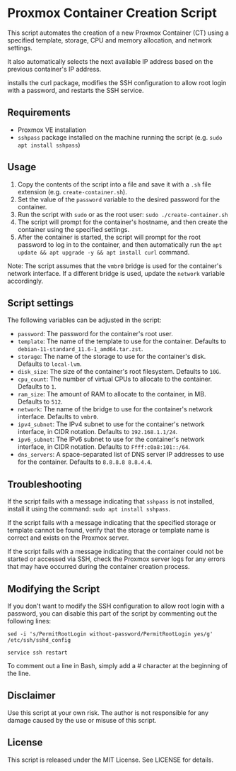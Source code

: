 # Proxmox Container Creation Script

This script automates the creation of a new Proxmox Container (CT) using a specified template, storage, CPU and memory allocation, and network settings. 

It also automatically selects the next available IP address based on the previous container's IP address.

installs the curl package, modifies the SSH configuration to allow root login with a password, and restarts the SSH service.

## Requirements

- Proxmox VE installation
- `sshpass` package installed on the machine running the script (e.g. `sudo apt install sshpass`)

## Usage

1. Copy the contents of the script into a file and save it with a `.sh` file extension (e.g. `create-container.sh`).
2. Set the value of the `password` variable to the desired password for the container.
3. Run the script with `sudo` or as the root user: `sudo ./create-container.sh`
4. The script will prompt for the container's hostname, and then create the container using the specified settings.
5. After the container is started, the script will prompt for the root password to log in to the container, and then automatically run the `apt update && apt upgrade -y && apt install curl` command.

Note: The script assumes that the `vmbr0` bridge is used for the container's network interface. If a different bridge is used, update the `network` variable accordingly.

## Script settings

The following variables can be adjusted in the script:

- `password`: The password for the container's root user.
- `template`: The name of the template to use for the container. Defaults to `debian-11-standard_11.6-1_amd64.tar.zst`.
- `storage`: The name of the storage to use for the container's disk. Defaults to `local-lvm`.
- `disk_size`: The size of the container's root filesystem. Defaults to `10G`.
- `cpu_count`: The number of virtual CPUs to allocate to the container. Defaults to `1`.
- `ram_size`: The amount of RAM to allocate to the container, in MB. Defaults to `512`.
- `network`: The name of the bridge to use for the container's network interface. Defaults to `vmbr0`.
- `ipv4_subnet`: The IPv4 subnet to use for the container's network interface, in CIDR notation. Defaults to `192.168.1.1/24`.
- `ipv6_subnet`: The IPv6 subnet to use for the container's network interface, in CIDR notation. Defaults to `Ffff:c0a8:101::/64`.
- `dns_servers`: A space-separated list of DNS server IP addresses to use for the container. Defaults to `8.8.8.8 8.8.4.4`.


## Troubleshooting

If the script fails with a message indicating that `sshpass` is not installed, install it using the command: `sudo apt install sshpass`. 

If the script fails with a message indicating that the specified storage or template cannot be found, verify that the storage or template name is correct and exists on the Proxmox server.

If the script fails with a message indicating that the container could not be started or accessed via SSH, check the Proxmox server logs for any errors that may have occurred during the container creation process.

## Modifying the Script

If you don't want to modify the SSH configuration to allow root login with a password, you can disable this part of the script by commenting out the following lines:
```
sed -i 's/PermitRootLogin without-password/PermitRootLogin yes/g' /etc/ssh/sshd_config
```
```
service ssh restart
```
To comment out a line in Bash, simply add a # character at the beginning of the line.

## Disclaimer

Use this script at your own risk. The author is not responsible for any damage caused by the use or misuse of this script.

## License

This script is released under the MIT License. See LICENSE for details.
